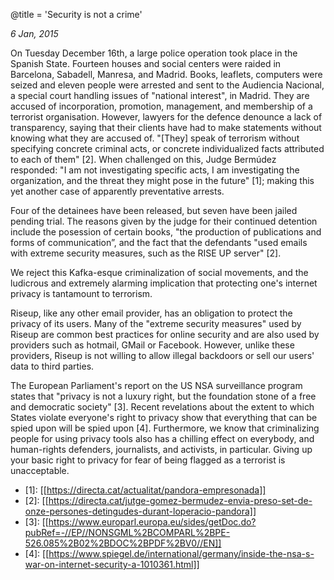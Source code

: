 @title = 'Security is not a crime'

_6 Jan, 2015_

On Tuesday December 16th, a large police operation took place in the Spanish State. Fourteen houses and social centers were raided in Barcelona, Sabadell, Manresa, and Madrid. Books, leaflets, computers were seized and eleven people were arrested and sent to the Audiencia Nacional, a special court handling issues of "national interest", in Madrid. They are accused of incorporation, promotion, management, and membership of a terrorist organisation. However, lawyers for the defence denounce a lack of transparency, saying that their clients have had to make statements without knowing what they are accused of. "[They] speak of terrorism without specifying concrete criminal acts, or concrete individualized facts attributed to each of them" \[2\]. When challenged on this, Judge Bermúdez responded: "I am not investigating specific acts, I am investigating the organization, and the threat they might pose in the future" \[1\]; making this yet another case of apparently preventative arrests.

Four of the detainees have been released, but seven have been jailed pending trial. The reasons given by the judge for their continued detention include the posession of certain books, "the production of publications and forms of communication”, and the fact that the defendants "used emails with extreme security measures, such as the RISE UP server" \[2\].

We reject this Kafka-esque criminalization of social movements, and the ludicrous and extremely alarming implication that protecting one's internet privacy is tantamount to terrorism.

Riseup, like any other email provider, has an obligation to protect the privacy of its users. Many of the "extreme security measures" used by Riseup are common best practices for online security and are also used by providers such as hotmail, GMail or Facebook. However, unlike these providers, Riseup is not willing to allow illegal backdoors or sell our users' data to third parties.

The European Parliament's report on the US NSA surveillance program states that "privacy is not a luxury right, but the foundation stone of a free and democratic society" \[3\]. Recent revelations about the extent to which States violate everyone's right to privacy show that everything that can be spied upon will be spied upon \[4\]. Furthermore, we know that criminalizing people for using privacy tools also has a chilling effect on everybody, and human-rights defenders, journalists, and activists, in particular. Giving up your basic right to privacy for fear of being flagged as a terrorist is unacceptable.

* \[1\]: [[https://directa.cat/actualitat/pandora-empresonada]]
* \[2\]: [[https://directa.cat/jutge-gomez-bermudez-envia-preso-set-de-onze-persones-detingudes-durant-loperacio-pandora]]
* \[3\]: [[https://www.europarl.europa.eu/sides/getDoc.do?pubRef=-//EP//NONSGML%2BCOMPARL%2BPE-526.085%2B02%2BDOC%2BPDF%2BV0//EN]]
* \[4\]: [[https://www.spiegel.de/international/germany/inside-the-nsa-s-war-on-internet-security-a-1010361.html]]

